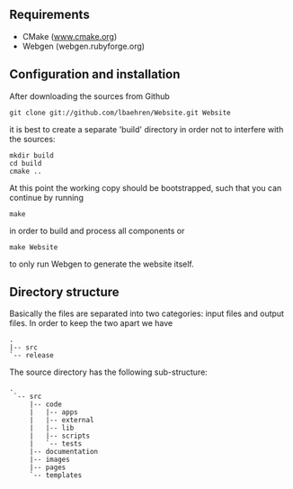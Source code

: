 ## Requirements ##

  * CMake (www.cmake.org)
  * Webgen (webgen.rubyforge.org)

## Configuration and installation ##

After downloading the sources from Github

    git clone git://github.com/lbaehren/Website.git Website

it is best to create a separate 'build' directory in order not to interfere with the sources:

    mkdir build
    cd build
    cmake ..

At this point the working copy should be bootstrapped, such that you can continue by running

    make

in order to build and process all components or

    make Website

to only run Webgen to generate the website itself.

## Directory structure ##

Basically the files are separated into two categories: input files and output
files. In order to keep the two apart we have

    .
    |-- src
    `-- release

The source directory has the following sub-structure:

    .
     `-- src
         |-- code
         |   |-- apps
         |   |-- external
         |   |-- lib
         |   |-- scripts
         |   `-- tests
         |-- documentation
         |-- images
         |-- pages
         `-- templates

